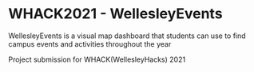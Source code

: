 # WHACK2021 - WellesleyEvents

WellesleyEvents is a visual map dashboard that students can use to find campus events and activities throughout the year

Project submission for WHACK(WellesleyHacks) 2021

